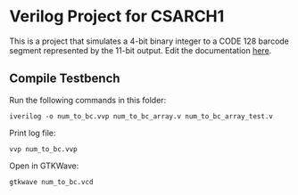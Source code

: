 # Verilog Project for CSARCH1

This is a project that simulates a 4-bit binary integer to a CODE 128 barcode segment represented by the 11-bit output.
Edit the documentation [here](https://docs.google.com/document/d/19TT09PgFI_rJOjWgXX9Lp24xiZEWg5JUGNk7w3_RHNY/edit).

## Compile Testbench
Run the following commands in this folder:
```
iverilog -o num_to_bc.vvp num_to_bc_array.v num_to_bc_array_test.v
```

Print log file:
```
vvp num_to_bc.vvp
```

Open in GTKWave:
```
gtkwave num_to_bc.vcd
```
